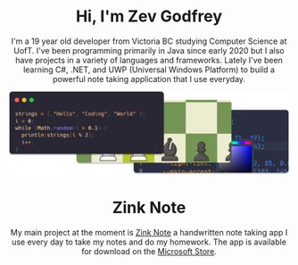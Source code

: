 <h1 align="center">Hi, I'm Zev Godfrey</h1>

<p align="center">I'm a 19 year old developer from Victoria BC studying Computer Science at UofT. I've been programming primarily in Java since early 2020 but I also have projects in a variety of languages and frameworks. Lately I've been learning C#, .NET, and UWP (Universal Windows Platform) to build a powerful note taking application that I use everyday.</p>

[![Projects](./projects-preview.png)](https://www.zevg.ca/projects)

<h1 align="center">Zink Note</h1>

<p align="center">My main project at the moment is <a href="https://zink.zevg.ca">Zink Note</a> a handwritten note taking app I use every day to take my notes and do my homework. The app is available for download on the <a href="https://apps.microsoft.com/detail/Zink%20Note/9NRQ660Z1RC4?launch=true%20%20&mode=full">Microsoft Store</a>.</p>


